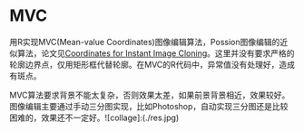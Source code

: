 MVC
============
> 
用R实现MVC(Mean-value Coordinates)图像编辑算法，Possion图像编辑的近似算法，论文见[Coordinates for Instant Image Cloning](www.cs.huji.ac.il/~danix/mvclone/files/mvc-final-opt.pdf)。这里并没有要求严格的轮廓边界点，仅用矩形框代替轮廓。在MVC的R代码中，异常值没有处理好，造成有斑点。
>
MVC算法要求背景不能太复杂，否则效果太差，如果前景背景相近，效果较好。图像编辑主要通过手动三分图实现，比如Photoshop，自动实现三分图还是比较困难的，效果还不一定好。![collage]:(./res.jpg)